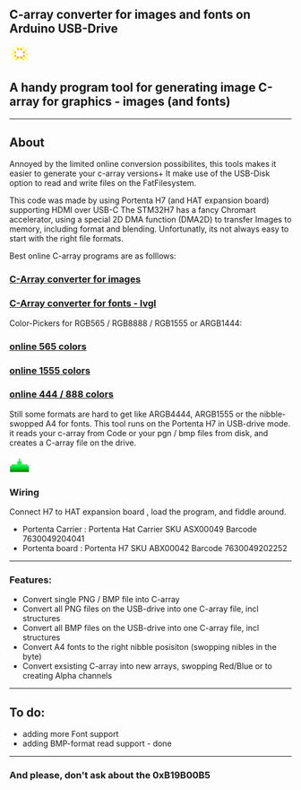## C-array converter for images and fonts on Arduino USB-Drive
![logo](/images/Iexplode.png?raw=true)
## A handy program tool for generating image C-array for graphics - images (and fonts)
____

## About

Annoyed by the limited online conversion possibilites, this tools makes it easier to generate your c-array versions+
It make use of the USB-Disk option to read and write files on the FatFilesystem.

This code was made by using Portenta H7 (and HAT expansion board) supporting HDMI over USB-C
The STM32H7 has a fancy Chromart accelerator, using a special 2D DMA function (DMA2D) to transfer 
Images to memory, including format and blending. Unfortunatly, its not always easy to start with the right file formats.

Best online C-array programs are as folllows:
### [C-Array converter for images](https://notisrac.github.io/FileToCArray/)
### [C-Array converter for fonts - lvgl](https://lvgl.io/tools/font_conv_v5_3)

Color-Pickers for RGB565 / RGB8888 / RGB1555 or ARGB1444:
### [online 565 colors](https://rgbcolorpicker.com/565)
### [online 1555 colors](https://roccoloxprograms.github.io/1555ColorPicker/)
### [online 444 / 888 colors](https://www.w3schools.com/colors/colors_picker.asp)

Still some formats are hard to get like ARGB4444, ARGB1555 or the nibble-swopped A4 for fonts.
This tool runs on the Portenta H7 in USB-drive mode. it reads your c-array from Code or your pgn / bmp files from disk, and creates a C-array file on the drive.

![logo](/images/Laser.png?raw=true)

### Wiring

Connect H7 to HAT expansion board , load the program, and fiddle around.
*  Portenta Carrier :     Portenta Hat Carrier  SKU ASX00049 Barcode 7630049204041
*  Portenta board :       Portenta H7           SKU ABX00042 Barcode 7630049202252 

___

### Features:
+ Convert single PNG / BMP file into C-array
+ Convert all PNG files on the USB-drive into one C-array file, incl structures
+ Convert all BMP files on the USB-drive into one C-array file, incl structures
+ Convert A4 fonts to the right nibble posisiton (swopping nibles in the byte)
+ Convert exsisting C-array into new arrays, swopping Red/Blue or to creating Alpha channels


___

## To do:
+ adding more Font support
+ adding BMP-format read support - done

___

### And please, don't ask about the 0xB19B00B5

